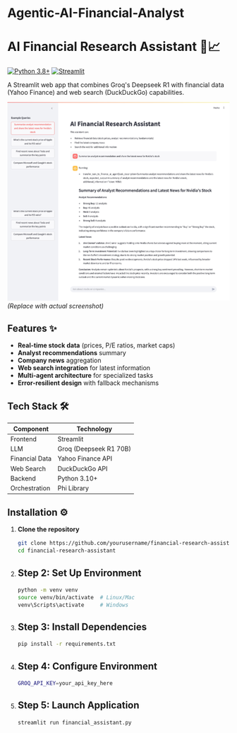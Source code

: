 # Agentic-AI-Financial-Analyst

# AI Financial Research Assistant 🤖📈



[![Python 3.8+](https://img.shields.io/badge/python-3.8+-blue.svg)](https://www.python.org/downloads/)
[![Streamlit](https://img.shields.io/badge/Streamlit-FF4B4B?logo=streamlit&logoColor=white)](https://streamlit.io/)

A Streamlit web app that combines Groq's Deepseek R1 with financial data (Yahoo Finance) and web search (DuckDuckGo) capabilities.

![Demo Screenshot](Financial-research-assistant.jpg) *(Replace with actual screenshot)*

## Features ✨

- **Real-time stock data** (prices, P/E ratios, market caps)
- **Analyst recommendations** summary
- **Company news** aggregation
- **Web search integration** for latest information
- **Multi-agent architecture** for specialized tasks
- **Error-resilient design** with fallback mechanisms

## Tech Stack 🛠️

| Component       | Technology |
|----------------|------------|
| Frontend       | Streamlit  |
| LLM            | Groq (Deepseek R1 70B) |
| Financial Data | Yahoo Finance API |
| Web Search     | DuckDuckGo API |
| Backend        | Python 3.10+ |
| Orchestration  | Phi Library |

## Installation ⚙️

1. **Clone the repository**
   ```bash
   git clone https://github.com/yourusername/financial-research-assistant.git
   cd financial-research-assistant

2. ## Step 2: Set Up Environment

   ```bash
   python -m venv venv
   source venv/bin/activate  # Linux/Mac
   venv\Scripts\activate     # Windows

3. ## Step 3: Install Dependencies

   ```bash
   pip install -r requirements.txt

4. ## Step 4: Configure Environment

   ```bash
   GROQ_API_KEY=your_api_key_here

5. ## Step 5: Launch Application

   ```bash
   streamlit run financial_assistant.py
